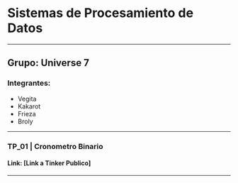 
# Sistemas de Procesamiento de Datos

---

## Grupo: Universe 7
### Integrantes:
* Vegita
* Kakarot
* Frieza
* Broly

---

### TP_01 | Cronometro Binario
#### Link: [Link a Tinker Publico]

---

